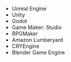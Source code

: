 - Unreal Engine
- Unity
- Godot
- Game Maker: Studio
- RPGMaker
- Amazon Lumberyard
- CRYEngine
- Blender Game Engine